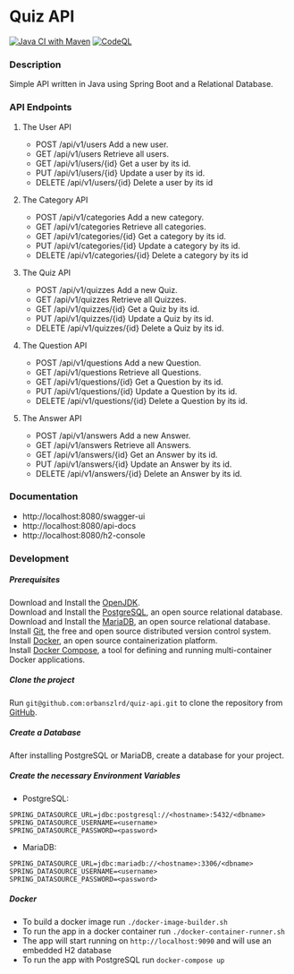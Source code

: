 # Quiz API

[![Java CI with Maven](https://github.com/orbanszlrd/quiz-api/actions/workflows/maven.yml/badge.svg)](https://github.com/orbanszlrd/quiz-api/actions/workflows/maven.yml)
[![CodeQL](https://github.com/orbanszlrd/quiz-api/actions/workflows/codeql-analysis.yml/badge.svg)](https://github.com/orbanszlrd/quiz-api/actions/workflows/codeql-analysis.yml)
### Description
Simple API written in Java using Spring Boot and a Relational Database.

### API Endpoints

1) The User API
   - POST /api/v1/users Add a new user.
   - GET /api/v1/users Retrieve all users.
   - GET /api/v1/users/{id} Get a user by its id.
   - PUT /api/v1/users/{id} Update a user by its id.
   - DELETE /api/v1/users/{id} Delete a user by its id

1) The Category API
    - POST /api/v1/categories Add a new category.
    - GET /api/v1/categories Retrieve all categories.
    - GET /api/v1/categories/{id} Get a category by its id.
    - PUT /api/v1/categories/{id} Update a category by its id.
    - DELETE /api/v1/categories/{id} Delete a category by its id

1) The Quiz API
    - POST /api/v1/quizzes Add a new Quiz.
    - GET /api/v1/quizzes Retrieve all Quizzes.
    - GET /api/v1/quizzes/{id} Get a Quiz by its id.
    - PUT /api/v1/quizzes/{id} Update a Quiz by its id.
    - DELETE /api/v1/quizzes/{id} Delete a Quiz by its id.

1) The Question API
    - POST /api/v1/questions Add a new Question.
    - GET /api/v1/questions Retrieve all Questions.
    - GET /api/v1/questions/{id} Get a Question by its id.
    - PUT /api/v1/questions/{id} Update a Question by its id.
    - DELETE /api/v1/questions/{id} Delete a Question by its id.

1) The Answer API
    - POST /api/v1/answers Add a new Answer.
    - GET /api/v1/answers Retrieve all Answers.
    - GET /api/v1/answers/{id} Get an Answer by its id.
    - PUT /api/v1/answers/{id} Update an Answer by its id.
    - DELETE /api/v1/answers/{id} Delete an Answer by its id.

### Documentation
- http://localhost:8080/swagger-ui
- http://localhost:8080/api-docs
- http://localhost:8080/h2-console

### Development

##### Prerequisites
Download and Install the [OpenJDK](https://openjdk.java.net/install/).  
Download and Install the [PostgreSQL](https://www.postgresql.org/https://www.postgresql.org/), an open source relational database.  
Download and Install the [MariaDB](https://mariadb.org/download/), an open source relational database.  
Install [Git](https://git-scm.com/book/en/v2/Getting-Started-Installing-Git), the free and open source distributed version control system.
Install [Docker](https://docs.docker.com/get-docker/), an open source containerization platform.  
Install [Docker Compose](https://docs.docker.com/compose/install/), a tool for defining and running multi-container Docker applications.

##### Clone the project
Run `git@github.com:orbanszlrd/quiz-api.git` to clone the repository from [GitHub](https://github.com/orbanszlrd/quiz-api).

##### Create a Database
After installing PostgreSQL or MariaDB, create a database for your project.

##### Create the necessary Environment Variables

- PostgreSQL:
```
SPRING_DATASOURCE_URL=jdbc:postgresql://<hostname>:5432/<dbname>
SPRING_DATASOURCE_USERNAME=<username>
SPRING_DATASOURCE_PASSWORD=<password>
```
- MariaDB: 
```
SPRING_DATASOURCE_URL=jdbc:mariadb://<hostname>:3306/<dbname>
SPRING_DATASOURCE_USERNAME=<username>
SPRING_DATASOURCE_PASSWORD=<password>
```

##### Docker

- To build a docker image run  `./docker-image-builder.sh`  
- To run the app in a docker container run `./docker-container-runner.sh`
- The app will start running on `http://localhost:9090` and will use an embedded H2  database
- To run the app with PostgreSQL run `docker-compose up`
